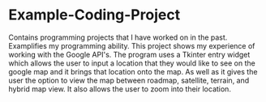 # Example-Coding-Project
Contains programming projects that I have worked on in the past. Examplifies my programming ability.
This project shows my experience of working with the Google API's. The program uses a Tkinter entry widget which allows the user to input a location that they would like to see on the google map and it brings that location onto the map. As well as it gives the user the option to view the map between roadmap, satellite, terrain, and hybrid map view. It also allows the user to zoom into their location.
